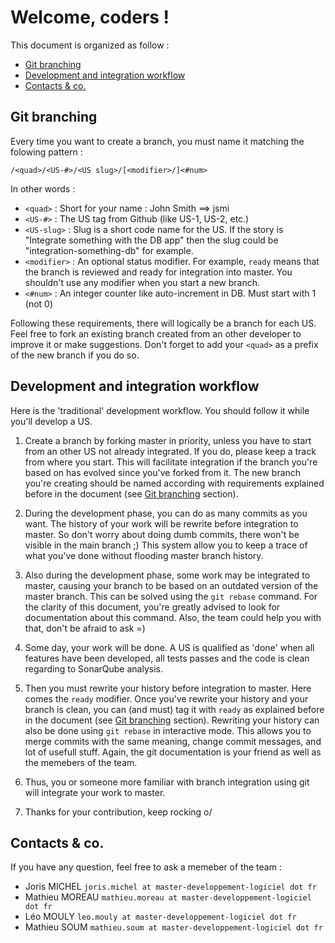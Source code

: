 Welcome, coders !
=================

This document is organized as follow :

* [Git branching](welcome.md#git-branching)
* [Development and integration workflow](welcome.md#development-and-integration-workflow)
* [Contacts & co.](welcome.md#contacts--co)

Git branching
----------------------------------
Every time you want to create a branch, you must name it matching the
folowing pattern :

`/<quad>/<US-#>/<US slug>/[<modifier>/]<#num>`

In other words :

* `<quad>` : Short for your name : John Smith ==> jsmi
* `<US-#>` : The US tag from Github (like US-1, US-2, etc.)
* `<US-slug>` : Slug is a short code name for the US. If the story is "Integrate something with the DB app" then the slug could be "integration-something-db" for example.
* `<modifier>` : An optional status modifier. For example, `ready` means that the branch is reviewed and ready for integration into master. You shouldn't use any modifier when you start a new branch.
* `<#num>` : An integer counter like auto-increment in DB. Must start with 1 (not 0)

Following these requirements, there will logically be a branch for each US. Feel free to fork an existing branch created from an other developer to improve it or make suggestions. Don't forget to add your `<quad>` as a prefix of the new branch if you do so.

Development and integration workflow
-------------------------------------------------------
Here is the 'traditional' development workflow. You should follow it while you'll develop a US.

1. Create a branch by forking master in priority, unless you have to start from an other US not already integrated. If you do, please keep a track from where you start. This will facilitate integration if the branch you're based on has evolved since you've forked from it. The new branch you're creating should be named according with requirements explained before in the document (see [Git branching](welcome.md#git-branching) section).

2. During the development phase, you can do as many commits as you want. The history of your work will be rewrite before integration to master. So don't worry about doing dumb commits, there won't be visible in the main branch ;) This system allow you to keep a trace of what you've done without flooding master branch history.

3. Also during the development phase, some work may be integrated to master, causing your branch to be based on an outdated version of the master branch. This can be solved using the `git rebase` command. For the clarity of this document, you're greatly advised to look for documentation about this command. Also, the team could help you with that, don't be afraid to ask =)

4. Some day, your work will be done. A US is qualified as 'done' when all features have been developed, all tests passes and the code is clean regarding to SonarQube analysis.

5. Then you must rewrite your history before integration to master. Here comes the `ready` modifier. Once you've rewrite your history and your branch is clean, you can (and must) tag it with `ready` as explained before in the document (see [Git branching](welcome.md#git-branching) section). Rewriting your history can also be done using `git rebase` in interactive mode. This allows you to merge commits with the same meaning, change commit messages, and lot of usefull stuff. Again, the git documentation is your friend as well as the memebers of the team.

6. Thus, you or someone more familiar with branch integration using git will integrate your work to master.

7. Thanks for your contribution, keep rocking o/

Contacts & co.
------------------------------------
If you have any question, feel free to ask a memeber of the team :

* Joris MICHEL			`joris.michel at master-developpement-logiciel dot fr`
* Mathieu MOREAU	`mathieu.moreau at master-developpement-logiciel dot fr`
* Léo MOULY			`leo.mouly at master-developpement-logiciel dot fr`
* Mathieu SOUM		`mathieu.soum at master-developpement-logiciel dot fr`
